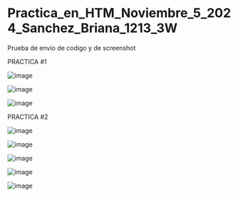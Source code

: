 # Practica_en_HTM_Noviembre_5_2024_Sanchez_Briana_1213_3W
Prueba de envio de codigo y de screenshot

PRACTICA #1

![image](https://github.com/user-attachments/assets/6828ec11-3733-4e97-83e1-bf23ed4ef558)

![image](https://github.com/user-attachments/assets/a7908a2b-f2db-4be0-80a3-a3e792e1caaa)

![image](https://github.com/user-attachments/assets/e407cd18-5c27-4366-9264-506bf45a97c9)

PRACTICA #2

![image](https://github.com/user-attachments/assets/4e75cbae-646d-40e7-bbd9-93c2717fb39e)

![image](https://github.com/user-attachments/assets/2c3b9686-dff3-49c5-8b7e-3ba75b492488)

![image](https://github.com/user-attachments/assets/1ed34971-2a06-4e8f-9332-903abeebcbf9)

![image](https://github.com/user-attachments/assets/60637c48-41bc-4d2c-944d-7dff1e459a33)

![image](https://github.com/user-attachments/assets/065e6c77-c90f-4ef2-b82e-0664e038ad57)


